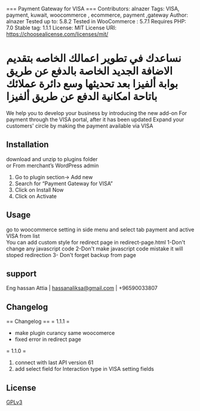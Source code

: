 === Payment Gateway for VISA ===
Contributors: alnazer
Tags: VISA, payment, kuwait, woocommerce , ecommerce, payment ,gateway
Author: alnazer
Tested up to: 5.8.2
Tested in WooCommerce : 5.7.1
Requires PHP: 7.0
Stable tag: 1.1.1
License: MIT
License URI: https://choosealicense.com/licenses/mit/

نساعدك في تطوير اعمالك الخاصه بتقديم الاضافة الجديد
الخاصة بالدفع عن طريق بوابة ألفيزا بعد تحديثها
وسع دائرة عملائك باتاحة امكانية الدفع عن طريق ألفيزا
==========
We help you to develop your business by introducing the new add-on
For payment through the VISA portal, after it has been updated
Expand your customers' circle by making the payment available via VISA

## Installation

download and unzip to plugins folder
<br/>
or
From merchant’s WordPress admin

1. Go to plugin section-> Add new
2. Search for “Payment Gateway for VISA”
3. Click on Install Now
4. Click on Activate

## Usage

go to woocommerce setting in side menu and select tab payment and active VISA from list
<br/>
You can add custom style for redirect page in redirect-page.html
1-Don't change any javascript code
2-Don't make javascript code mistake it will stoped redirection
3- Don't forget backup from page

## support
Eng hassan Attia | hassanaliksa@gmail.com | +96590033807


## Changelog

== Changelog ==
= 1.1.1 =

- make plugin curancy same woocomerce
- fixed error in redirect page

= 1.1.0 =

1. connect with last API version 61
2. add select field for Interaction type in VISA setting fields

## License

[GPLv3](https://choosealicense.com/licenses/agpl-3.0/)
